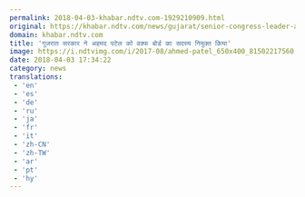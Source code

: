 ```yaml
---
permalink: 2018-04-03-khabar.ndtv.com-1929210909.html
original: https://khabar.ndtv.com/news/gujarat/senior-congress-leader-ahmed-patel-appointed-as-member-of-gujarat-state-wakf-board-1832459
domain: khabar.ndtv.com
title: 'गुजरात सरकार ने अहमद पटेल को वक्फ बोर्ड का सदस्य नियुक्त किया'
image: https://i.ndtvimg.com/i/2017-08/ahmed-patel_650x400_81502217560.jpg
date: 2018-04-03 17:34:22
category: news
translations: 
 - 'en'
 - 'es'
 - 'de'
 - 'ru'
 - 'ja'
 - 'fr'
 - 'it'
 - 'zh-CN'
 - 'zh-TW'
 - 'ar'
 - 'pt'
 - 'hy'
---
```


